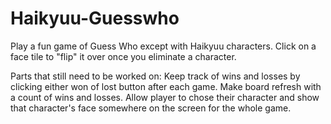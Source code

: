 # Haikyuu-Guesswho
Play a fun game of Guess Who except with Haikyuu characters. Click on a face tile to "flip" it over once you eliminate a character. 

Parts that still need to be worked on:
Keep track of wins and losses by clicking either won of lost button after each game. 
Make board refresh with a count of wins and losses.
Allow player to chose their character and show that character's face somewhere on the screen for the whole game.

